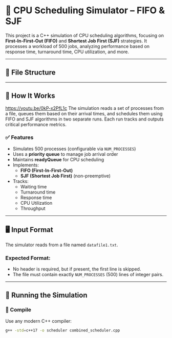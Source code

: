 # 🧠 CPU Scheduling Simulator – FIFO & SJF

This project is a C++ simulation of CPU scheduling algorithms, focusing on **First-In-First-Out (FIFO)** and **Shortest Job First (SJF)** strategies. It processes a workload of 500 jobs, analyzing performance based on response time, turnaround time, CPU utilization, and more.

---

## 📁 File Structure


---

## 🚀 How It Works
https://youtu.be/0kP-x2PfL1c
The simulation reads a set of processes from a file, queues them based on their arrival times, and schedules them using FIFO and SJF algorithms in two separate runs. Each run tracks and outputs critical performance metrics.

### ✅ Features
- Simulates 500 processes (configurable via `NUM_PROCESSES`)
- Uses a **priority queue** to manage job arrival order
- Maintains **readyQueue** for CPU scheduling
- Implements:
  - **FIFO (First-In-First-Out)**
  - **SJF (Shortest Job First)** (non-preemptive)
- Tracks:
  - Waiting time
  - Turnaround time
  - Response time
  - CPU Utilization
  - Throughput

---

## 🖥️ Input Format

The simulator reads from a file named `datafile1.txt`.

### Expected Format:


- No header is required, but if present, the first line is skipped.
- The file must contain exactly `NUM_PROCESSES` (500) lines of integer pairs.

---

## 🧪 Running the Simulation

### 🔧 Compile
Use any modern C++ compiler:

```bash
g++ -std=c++17 -o scheduler combined_scheduler.cpp

